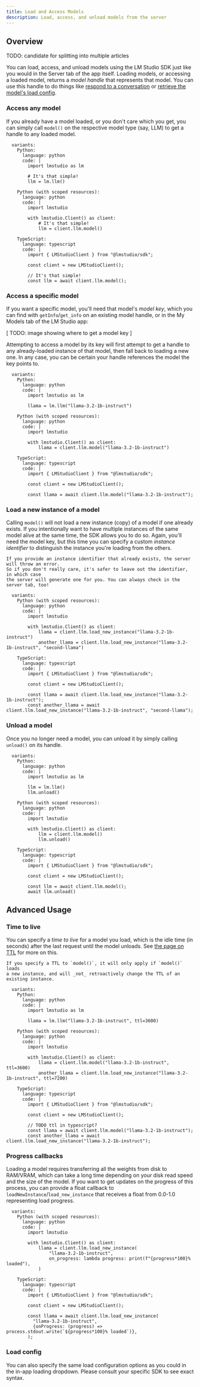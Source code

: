 ```yaml
---
title: Load and Access Models
description: Load, access, and unload models from the server
---
```


## Overview

TODO: candidate for splitting into multiple articles

You can load, access, and unload models using the LM Studio SDK just like you would
in the Server tab of the app itself. Loading models, or accessing a loaded model,
returns a _model handle_ that represents that model. You can use this handle to
do things like [respond to a conversation](/docs/api/sdk/chat-completion) or
[retrieve the model's load config](/docs/api/sdk/get-load-config).

### Access any model

If you already have a model loaded, or you don't care which
you get, you can simply call `model()` on the respective model type (say, LLM) to get
a handle to any loaded model.

```lms_code_snippet
  variants:
    Python:
      language: python
      code: |
        import lmstudio as lm

        # It's that simple!
        llm = lm.llm()

    Python (with scoped resources):
      language: python
      code: |
        import lmstudio

        with lmstudio.Client() as client:
            # It's that simple!
            llm = client.llm.model()

    TypeScript:
      language: typescript
      code: |
        import { LMStudioClient } from "@lmstudio/sdk";

        const client = new LMStudioClient();

        // It's that simple!
        const llm = await client.llm.model();
```

### Access a specific model

If you want a specific model, you'll need that model's _model key_,
which you can find with `getInfo`/`get_info` on an existing model handle,
or in the My Models tab of the LM Studio app:

[ TODO: image showing where to get a model key ]

Attempting to access a model by its key will first attempt to get a handle to any
already-loaded instance of that model, then fall back to loading a new one.
In any case, you can be certain your handle references the model the key points to.

```lms_code_snippet
  variants:
    Python:
      language: python
      code: |
        import lmstudio as lm

        llama = lm.llm("llama-3.2-1b-instruct")

    Python (with scoped resources):
      language: python
      code: |
        import lmstudio

        with lmstudio.Client() as client:
            llama = client.llm.model("llama-3.2-1b-instruct")

    TypeScript:
      language: typescript
      code: |
        import { LMStudioClient } from "@lmstudio/sdk";

        const client = new LMStudioClient();

        const llama = await client.llm.model("llama-3.2-1b-instruct");
```

### Load a new instance of a model

Calling `model()` will not load a new instance (copy) of a model if one already exists.
If you intentionally want to have multiple instances of the same model alive
at the same time, the SDK allows you to do so. Again, you'll need the model key,
but this time you can specify a custom _instance identifier_ to distinguish the
instance you're loading from the others.

```lms_protip
If you provide an instance identifier that already exists, the server will throw an error.
So if you don't really care, it's safer to leave out the identifier, in which case
the server will generate one for you. You can always check in the server tab, too!
```

```lms_code_snippet
  variants:
    Python (with scoped resources):
      language: python
      code: |
        import lmstudio

        with lmstudio.Client() as client:
            llama = client.llm.load_new_instance("llama-3.2-1b-instruct")
            another_llama = client.llm.load_new_instance("llama-3.2-1b-instruct", "second-llama")

    TypeScript:
      language: typescript
      code: |
        import { LMStudioClient } from "@lmstudio/sdk";

        const client = new LMStudioClient();

        const llama = await client.llm.load_new_instance("llama-3.2-1b-instruct");
        const another_llama = await client.llm.load_new_instance("llama-3.2-1b-instruct", "second-llama");
```

### Unload a model

Once you no longer need a model, you can unload it by simply calling `unload()` on its handle.

```lms_code_snippet
  variants:
    Python:
      language: python
      code: |
        import lmstudio as lm

        llm = lm.llm()
        llm.unload()

    Python (with scoped resources):
      language: python
      code: |
        import lmstudio

        with lmstudio.Client() as client:
            llm = client.llm.model()
            llm.unload()

    TypeScript:
      language: typescript
      code: |
        import { LMStudioClient } from "@lmstudio/sdk";

        const client = new LMStudioClient();

        const llm = await client.llm.model();
        await llm.unload()
```

## Advanced Usage

### Time to live

You can specify a _time to live_ for a model you load, which is the idle time (in seconds)
after the last request until the model unloads. See [the page on TTL](/docs/api/ttl-and-auto-evict) for more on this.

```lms_protip
If you specify a TTL to `model()`, it will only apply if `model()` loads
a new instance, and will _not_ retroactively change the TTL of an existing instance.
```

```lms_code_snippet
  variants:
    Python:
      language: python
      code: |
        import lmstudio as lm

        llama = lm.llm("llama-3.2-1b-instruct", ttl=3600)

    Python (with scoped resources):
      language: python
      code: |
        import lmstudio

        with lmstudio.Client() as client:
            llama = client.llm.model("llama-3.2-1b-instruct", ttl=3600)
            another_llama = client.llm.load_new_instance("llama-3.2-1b-instruct", ttl=7200)

    TypeScript:
      language: typescript
      code: |
        import { LMStudioClient } from "@lmstudio/sdk";

        const client = new LMStudioClient();

        // TODO ttl in typescript?
        const llama = await client.llm.model("llama-3.2-1b-instruct");
        const another_llama = await client.llm.load_new_instance("llama-3.2-1b-instruct");
```

### Progress callbacks

Loading a model requires transferring all the weights from disk to RAM/VRAM,
which can take a long time depending on your disk read speed and the size of the model.
If you want to get updates on the progress of this process, you can provide a float callback to `loadNewInstance`/`load_new_instance`
that receives a float from 0.0-1.0 representing load progress.

```lms_code_snippet
  variants:
    Python (with scoped resources):
      language: python
      code: |
        import lmstudio

        with lmstudio.Client() as client:
            llama = client.llm.load_new_instance(
                "llama-3.2-1b-instruct",
                on_progress: lambda progress: print(f"{progress*100}% loaded"),
            )

    TypeScript:
      language: typescript
      code: |
        import { LMStudioClient } from "@lmstudio/sdk";

        const client = new LMStudioClient();

        const llama = await client.llm.load_new_instance(
          "llama-3.2-1b-instruct",
          {onProgress: (progress) => process.stdout.write(`${progress*100}% loaded`)},
        );
```

### Load config

You can also specify the same load configuration options as you could in the
in-app loading dropdown. Please consult your specific SDK to see exact syntax.
